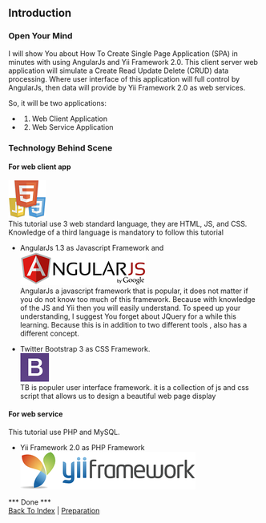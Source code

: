 ## Introduction

### Open Your Mind
I will show You about How To Create Single Page Application (SPA) in minutes with using AngularJs and Yii Framework 2.0. This client server web application will simulate a Create Read Update Delete (CRUD) data processing. Where user interface of this application will full control by AngularJs, then data will provide by Yii Framework 2.0 as web services.

So, it will be two applications:
- 1.	Web Client Application
- 2.	Web Service Application

### Technology Behind Scene

#### For web client app
![](images/htmljscss.png)<br>
This tutorial use 3 web standard language, they are HTML, JS, and CSS. Knowledge of a third language is mandatory to follow this tutorial 

- AngularJs 1.3 as Javascript Framework and <br>
![](images/angularjs.png)<br>
AngularJs a javascript framework that is popular, it does not matter if you do not know too much of this framework. Because with knowledge of the JS and Yii then you will easily understand. To speed up your understanding, I suggest You forget about JQuery for a while this learning. Because this is in addition to two different tools , also has a different concept.

- Twitter Bootstrap 3 as CSS Framework.<br>
![](images/twitter_bootstrap.png)<br>
TB is populer user interface framework. it is a collection of js and css script that allows us to design a beautiful web page display

#### For web service 
This tutorial use PHP and MySQL. 
- Yii Framework 2.0 as PHP Framework<br>
![](images/yii.png)<br>

*** Done ***<br>
[Back To Index](index.md) | [Preparation](02-preparation.md)
